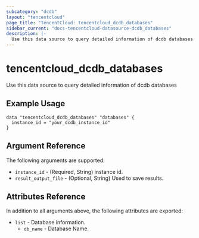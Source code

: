 ```yaml
---
subcategory: "dcdb"
layout: "tencentcloud"
page_title: "TencentCloud: tencentcloud_dcdb_databases"
sidebar_current: "docs-tencentcloud-datasource-dcdb_databases"
description: |-
  Use this data source to query detailed information of dcdb databases
---
```


# tencentcloud_dcdb_databases

Use this data source to query detailed information of dcdb databases

## Example Usage

```hcl
data "tencentcloud_dcdb_databases" "databases" {
  instance_id = "your_dcdb_instance_id"
}
```

## Argument Reference

The following arguments are supported:

* `instance_id` - (Required, String) instance id.
* `result_output_file` - (Optional, String) Used to save results.

## Attributes Reference

In addition to all arguments above, the following attributes are exported:

* `list` - Database information.
  * `db_name` - Database Name.



